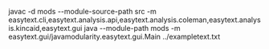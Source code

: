 javac -d mods --module-source-path src -m easytext.cli,easytext.analysis.api,easytext.analysis.coleman,easytext.analysis.kincaid,easytext.gui
java --module-path mods -m easytext.gui/javamodularity.easytext.gui.Main ../exampletext.txt
